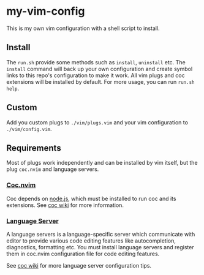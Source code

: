 # my-vim-config

This is my own vim configuration with a shell script to install.

## Install

The `run.sh` provide some methods such as `install`, `uninstall` etc.
The `install` command will back up your own configuration and create
symbol links to this repo's configuration to make it work. All vim plugs
and coc extensions will be installed by default.
For more usage, you can run `run.sh help`.

## Custom

Add you custom plugs to `./vim/plugs.vim` and your vim configuration to
`./vim/config.vim`. 

## Requirements

Most of plugs work independently and can be installed by vim itself,
but the plug `coc.nvim` and language servers.

### [Coc.nvim](https://github.com/neoclide/coc.nvim)

Coc depends on [node.js](https://nodejs.org/), which must be installed to
run coc and its extensions.
See [coc wiki](https://github.com/neoclide/coc.nvim/wiki/Install-coc.nvim)
for more information.

### [Language Server](https://microsoft.github.io/language-server-protocol)

A language servers is a language-specific server which communicate with
editor to provide various code editing features like autocompletion,
diagnostics, formatting etc. You must install language servers and
register them in coc.nvim configuration file for code editing features.

See [coc wiki](https://github.com/neoclide/coc.nvim/wiki/Language-servers)
for more language server configuration tips.

<!-- vim modeline
vim:ts=2:sw=2:tw=75
-->
